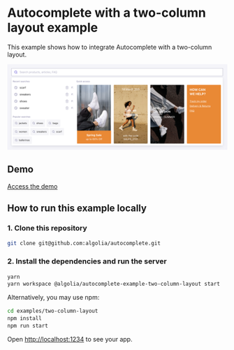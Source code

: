 # Autocomplete with a two-column layout example

This example shows how to integrate Autocomplete with a two-column layout.

<p align="center"><img src="capture.png?raw=true" alt="A capture of the Autocomplete with a two-column layout example" /></p>

## Demo

[Access the demo](https://codesandbox.io/s/github/algolia/autocomplete/tree/next/examples/two-column-layout)

## How to run this example locally

### 1. Clone this repository

```sh
git clone git@github.com:algolia/autocomplete.git
```

### 2. Install the dependencies and run the server

```sh
yarn
yarn workspace @algolia/autocomplete-example-two-column-layout start
```

Alternatively, you may use npm:

```sh
cd examples/two-column-layout
npm install
npm run start
```

Open <http://localhost:1234> to see your app.
